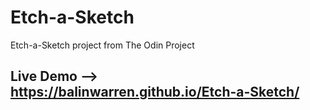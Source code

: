 # Etch-a-Sketch
Etch-a-Sketch project from The Odin Project

## Live Demo --> https://balinwarren.github.io/Etch-a-Sketch/

